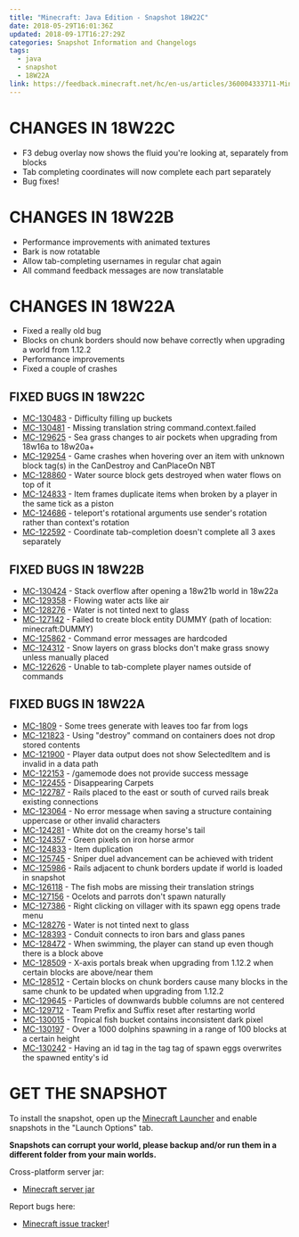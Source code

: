```yaml
---
title: "Minecraft: Java Edition - Snapshot 18W22C"
date: 2018-05-29T16:01:36Z
updated: 2018-09-17T16:27:29Z
categories: Snapshot Information and Changelogs
tags:
  - java
  - snapshot
  - 18W22A
link: https://feedback.minecraft.net/hc/en-us/articles/360004333711-Minecraft-Java-Edition-Snapshot-18W22C
---
```


# CHANGES IN 18W22C

-   F3 debug overlay now shows the fluid you\'re looking at, separately from blocks
-   Tab completing coordinates will now complete each part separately
-   Bug fixes!

# CHANGES IN 18W22B

-   Performance improvements with animated textures
-   Bark is now rotatable
-   Allow tab-completing usernames in regular chat again
-   All command feedback messages are now translatable

# CHANGES IN 18W22A

-   Fixed a really old bug
-   Blocks on chunk borders should now behave correctly when upgrading a world from 1.12.2
-   Performance improvements
-   Fixed a couple of crashes

## FIXED BUGS IN 18W22C

-   [MC-130483](https://bugs.mojang.com/browse/MC-130483) - Difficulty filling up buckets
-   [MC-130481](https://bugs.mojang.com/browse/MC-130481) - Missing translation string command.context.failed
-   [MC-129625](https://bugs.mojang.com/browse/MC-129625) - Sea grass changes to air pockets when upgrading from 18w16a to 18w20a+
-   [MC-129254](https://bugs.mojang.com/browse/MC-129254) - Game crashes when hovering over an item with unknown block tag(s) in the CanDestroy and CanPlaceOn NBT
-   [MC-128860](https://bugs.mojang.com/browse/MC-128860) - Water source block gets destroyed when water flows on top of it
-   [MC-124833](https://bugs.mojang.com/browse/MC-124833) - Item frames duplicate items when broken by a player in the same tick as a piston
-   [MC-124686](https://bugs.mojang.com/browse/MC-124686) - teleport\'s rotational arguments use sender\'s rotation rather than context\'s rotation
-   [MC-122592](https://bugs.mojang.com/browse/MC-122592) - Coordinate tab-completion doesn\'t complete all 3 axes separately

## FIXED BUGS IN 18W22B

-   [MC-130424](https://bugs.mojang.com/browse/MC-130424) - Stack overflow after opening a 18w21b world in 18w22a
-   [MC-129358](https://bugs.mojang.com/browse/MC-129358) - Flowing water acts like air
-   [MC-128276](https://bugs.mojang.com/browse/MC-128276) - Water is not tinted next to glass
-   [MC-127142](https://bugs.mojang.com/browse/MC-127142) - Failed to create block entity DUMMY (path of location: minecraft:DUMMY)
-   [MC-125862](https://bugs.mojang.com/browse/MC-125862) - Command error messages are hardcoded
-   [MC-124312](https://bugs.mojang.com/browse/MC-124312) - Snow layers on grass blocks don\'t make grass snowy unless manually placed
-   [MC-122626](https://bugs.mojang.com/browse/MC-122626) - Unable to tab-complete player names outside of commands

## FIXED BUGS IN 18W22A

-   [MC-1809](https://bugs.mojang.com/browse/MC-1809) - Some trees generate with leaves too far from logs
-   [MC-121823](https://bugs.mojang.com/browse/MC-121823) - Using \"destroy\" command on containers does not drop stored contents
-   [MC-121900](https://bugs.mojang.com/browse/MC-121900) - Player data output does not show SelectedItem and is invalid in a data path
-   [MC-122153](https://bugs.mojang.com/browse/MC-122153) - /gamemode does not provide success message
-   [MC-122455](https://bugs.mojang.com/browse/MC-122455) - Disappearing Carpets
-   [MC-122787](https://bugs.mojang.com/browse/MC-122787) - Rails placed to the east or south of curved rails break existing connections
-   [MC-123064](https://bugs.mojang.com/browse/MC-123064) - No error message when saving a structure containing uppercase or other invalid characters
-   [MC-124281](https://bugs.mojang.com/browse/MC-124281) - White dot on the creamy horse\'s tail
-   [MC-124357](https://bugs.mojang.com/browse/MC-124357) - Green pixels on iron horse armor
-   [MC-124833](https://bugs.mojang.com/browse/MC-124833) - Item duplication
-   [MC-125745](https://bugs.mojang.com/browse/MC-125745) - Sniper duel advancement can be achieved with trident
-   [MC-125986](https://bugs.mojang.com/browse/MC-125986) - Rails adjacent to chunk borders update if world is loaded in snapshot
-   [MC-126118](https://bugs.mojang.com/browse/MC-126118) - The fish mobs are missing their translation strings
-   [MC-127156](https://bugs.mojang.com/browse/MC-127156) - Ocelots and parrots don\'t spawn naturally
-   [MC-127386](https://bugs.mojang.com/browse/MC-127386) - Right clicking on villager with its spawn egg opens trade menu
-   [MC-128276](https://bugs.mojang.com/browse/MC-128276) - Water is not tinted next to glass
-   [MC-128393](https://bugs.mojang.com/browse/MC-128393) - Conduit connects to iron bars and glass panes
-   [MC-128472](https://bugs.mojang.com/browse/MC-128472) - When swimming, the player can stand up even though there is a block above
-   [MC-128509](https://bugs.mojang.com/browse/MC-128509) - X-axis portals break when upgrading from 1.12.2 when certain blocks are above/near them
-   [MC-128512](https://bugs.mojang.com/browse/MC-128512) - Certain blocks on chunk borders cause many blocks in the same chunk to be updated when upgrading from 1.12.2
-   [MC-129645](https://bugs.mojang.com/browse/MC-129645) - Particles of downwards bubble columns are not centered
-   [MC-129712](https://bugs.mojang.com/browse/MC-129712) - Team Prefix and Suffix reset after restarting world
-   [MC-130015](https://bugs.mojang.com/browse/MC-130015) - Tropical fish bucket contains inconsistent dark pixel
-   [MC-130197](https://bugs.mojang.com/browse/MC-130197) - Over a 1000 dolphins spawning in a range of 100 blocks at a certain height
-   [MC-130242](https://bugs.mojang.com/browse/MC-130242) - Having an id tag in the tag tag of spawn eggs overwrites the spawned entity\'s id

# GET THE SNAPSHOT

To install the snapshot, open up the [Minecraft Launcher](https://minecraft.net/download) and enable snapshots in the \"Launch Options\" tab.

**Snapshots can corrupt your world, please backup and/or run them in a different folder from your main worlds.**

Cross-platform server jar:

-   [Minecraft server jar](https://launcher.mojang.com/mc/game/18w22c/server/d66173b86e26e6835e36c63eb2828652186a4698/server.jar)

Report bugs here:

-   [Minecraft issue tracker](https://bugs.mojang.com/browse/MC)!
